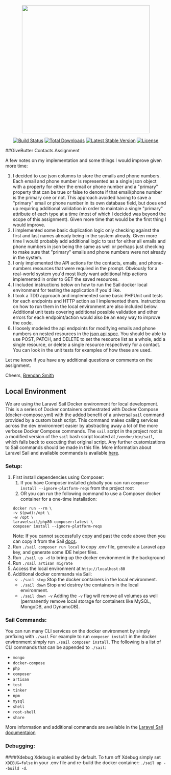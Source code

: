 <p align="center"><a href="https://laravel.com" target="_blank"><img src="https://raw.githubusercontent.com/laravel/art/master/logo-lockup/5%20SVG/2%20CMYK/1%20Full%20Color/laravel-logolockup-cmyk-red.svg" width="400"></a></p>

<p align="center">
<a href="https://travis-ci.org/laravel/framework"><img src="https://travis-ci.org/laravel/framework.svg" alt="Build Status"></a>
<a href="https://packagist.org/packages/laravel/framework"><img src="https://img.shields.io/packagist/dt/laravel/framework" alt="Total Downloads"></a>
<a href="https://packagist.org/packages/laravel/framework"><img src="https://img.shields.io/packagist/v/laravel/framework" alt="Latest Stable Version"></a>
<a href="https://packagist.org/packages/laravel/framework"><img src="https://img.shields.io/packagist/l/laravel/framework" alt="License"></a>
</p>

##GiveButter Contacts Assignment

A few notes on my implementation and some things I would improve given more time:
1. I decided to use json columns to store the emails and phone numbers. Each email and phone number is represented 
   as a single json object with a property for either the email or phone number and a "primary" property that can be 
   true or false to 
   denote if that email/phone number is the primary one or not. This approach avoided having to save a "primary" 
   email or phone number in its own database field, but does end up requiring additional validation in order to 
   maintain a single "primary" attribute of each type at a time (most of which I decided was beyond the scope of 
   this assignment). Given more time that would be the first thing I would improve.
1. I implemented some basic duplication logic only checking against the first and last names already being in the 
   system already. Given more time I would probably add additional logic to test for either all emails and phone 
   numbers in json being the same as well or perhaps just checking to make sure that "primary" emails and phone 
   numbers were not already in the system.
1. I only implemented the API actions for the contacts, emails, and phone-numbers resources that were required in 
   the prompt. Obviously for a real-world system you'd most likely want additional http actions implemented in order to 
   GET the saved resources.
1. I included instructions below on how to run the Sail docker local environment for testing 
   the application if you'd like.
1. I took a TDD approach and implemented some basic PHPUnit unit tests for each endpoints and HTTP action as I 
   implemented them. Instructions on how to run them in the local environment are also included below. Additional 
   unit tests covering additional possible validation and other errors for each endpoint/action would also be an 
   easy way to improve the code.
1. I loosely modeled the api endpoints for modifying emails and phone numbers on nested resources in 
   the [json api spec](https://jsonapi.org/). You should be able to use POST, PATCH, and DELETE to set the resource 
   list as a whole, add a 
   single resource, or delete a single resource respectively for a contact. You can look in the unit tests for 
   examples of how 
   these are used.
   
Let me know if you have any additional questions or comments on the assignment.
   
Cheers,
[Brendan Smith]('mailto:brendan.smith0325@gmail.com')
   

## Local Environment

We are using the Laravel Sail Docker environment for local development. This is a series of Docker containers
orchestrated with Docker Compose (docker-compose.yml) with the added benefit of a universal `sail` command provided by a
custom bash script. This command makes calling services across the dev environment easier by abstracting away a lot of
the more verbose Docker Compose commands. The `sail` script in the project root is a modified version of the `sail` bash 
script located at 
`/vendor/bin/sail`, which falls back to executing that original script. Any further customizations to Sail commands 
should be made in this file. More information about Laravel Sail and available commands is available [here](https://laravel.com/docs/8.x/sail).

### Setup:
1. First install dependencies using Composer:
    1. If you have Composer installed globally you can run `composer install --ignore-platform-reqs` from the project root
    2. OR you can run the following command to use a Composer docker container for a one-time installation:
   ```shell
   docker run --rm \
   -v $(pwd):/opt \
   -w /opt \
   laravelsail/php80-composer:latest \
   composer install --ignore-platform-reqs
   ```
   Note: If you cannot successfully copy and past the code above then you can copy it from the Sail [docs](https://laravel.com/docs/8.x/sail#installing-composer-dependencies-for-existing-projects).
1. Run `./sail composer run local` to copy .env file, generate a Laravel app key, and generate some IDE helper files.
1. Run `./sail up -d` to bring up the docker environment in the background
1. Run `./sail artisan migrate` 
1. Access the local environment at `http://localhost:80`
1. Additional docker commands via Sail:
    - `./sail stop` Stop the docker containers in the local environment.
    - `./sail down` Stop and destroy the containers in the local environment.
    - `./sail down -v` Adding the `-v` flag will remove all volumes as well (permanently remove local storage for 
      containers like MySQL, MongoDB, and DynamoDB).

### Sail Commands:
You can run many CLI services on the docker environment by simply prefixing with `./sail`
For example to run `composer install` in the docker environment simply run `./sail composer install`. The following 
is a list of CLI commands that can be appended to `./sail`:
- `mongo`
- `docker-compose`
- `php`
- `composer`
- `artisan`
- `test`
- `tinker`
- `npm`
- `mysql`
- `shell`
- `root-shell`
- `share`

More information and additional commands are available in the [Laravel Sail documentaion](https://laravel.com/docs/8.x/sail)

### Debugging:

####Xdebug
Xdebug is enabled by default. To turn off Xdebug simply set `XDEBUG=false` in your .env file and re-build the docker 
container: `./sail up --build -d`.
